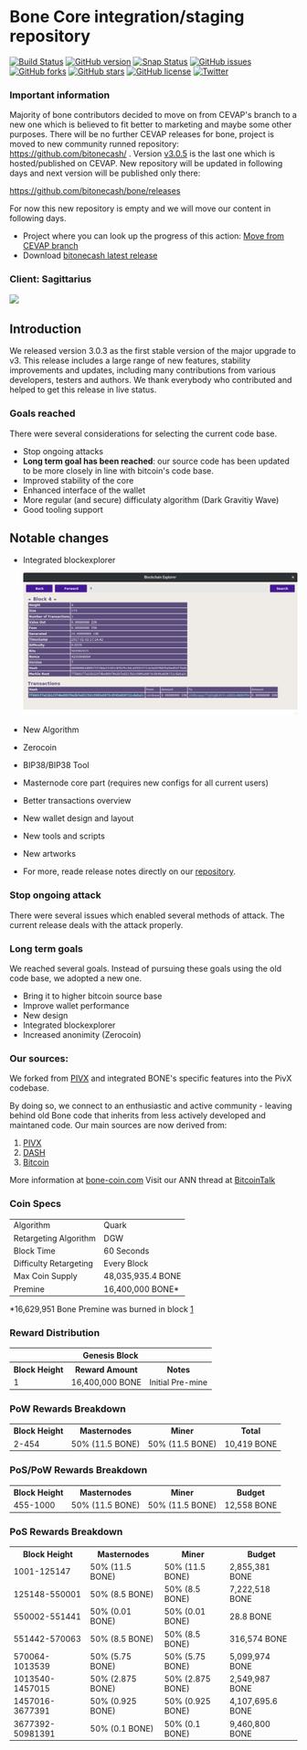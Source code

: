 Bone Core integration/staging repository
=====================================

[![Build Status](https://travis-ci.org/cevap/bone.svg?branch=master)](https://travis-ci.org/cevap/bone) [![GitHub version](https://badge.fury.io/gh/cevap%2Fbone.svg)](https://badge.fury.io/gh/cevap%2Fbone) [![Snap Status](https://build.snapcraft.io/badge/cevap/bone.svg)](https://build.snapcraft.io/user/cevap/bone) [![GitHub issues](https://img.shields.io/github/issues/cevap/bone.svg)](https://github.com/cevap/bone/issues) [![GitHub forks](https://img.shields.io/github/forks/cevap/bone.svg)](https://github.com/cevap/bone/network) [![GitHub stars](https://img.shields.io/github/stars/cevap/bone.svg)](https://github.com/cevap/bone/stargazers) [![GitHub license](https://img.shields.io/github/license/cevap/bone.svg)](https://github.com/cevap/bone) [![Twitter](https://img.shields.io/twitter/url/https/github.com/cevap/bone.svg?style=social)](https://twitter.com/intent/tweet?text=Wow:&url=https%3A%2F%2Fgithub.com%2Fcevap%2Fbone)

### Important information

Majority of bone contributors decided to move on from CEVAP's branch to a new one which is believed to fit better to marketing and maybe some other purposes. There will be no further CEVAP releases for bone, project is moved to new community runned repository: https://github.com/bitonecash/ . Version [v3.0.5](https://github.com/cevap/bone/releases/tag/3.0.5) is the last one which is hosted/published on CEVAP. New repository will be updated in following days and next version will be published only there: 

  https://github.com/bitonecash/bone/releases
  
For now this new repository is empty and we will move our content in following days. 

  - Project where you can look up the progress of this action: [Move from CEVAP branch](https://github.com/orgs/bitonecash/projects/1)
  - Download [bitonecash latest release](https://github.com/bitonecash/bone/releases)

### Client: Sagittarius

![](assets/images/Sagittarius.jpg)

## Introduction

We released version 3.0.3 as the first stable version of the major upgrade to v3. This release includes a large range of new features, stability improvements and updates, including many contributions from various developers, testers and authors. We thank everybody who contributed and helped to get this release in live status.

### Goals reached

There were several considerations for selecting the current code base.

  - Stop ongoing attacks
  - **Long term goal has been reached**: our source code has been updated to be more closely in line with bitcoin's code base.
  - Improved stability of the core
  - Enhanced interface of the wallet
  - More regular (and secure) difficulaty algorithm (Dark Gravitiy Wave)
  - Good tooling support
 
## Notable changes

 - Integrated blockexplorer

   ![Blockexplorer](assets/images/integrated-blockexplorer.png)

 - New Algorithm
 - Zerocoin
 - BIP38/BIP38 Tool
 - Masternode core part (requires new configs for all current users)
 - Better transactions overview
 - New wallet design and layout
 - New tools and scripts
 - New artworks
 - For more, reade release notes directly on our [repository](https://github.com/cevap/bone).
### Stop ongoing attack

There were several issues which enabled several methods of attack. The current release deals with the attack properly.

### Long term goals
We reached several goals. Instead of pursuing these goals using the old code base, we adopted a new one.

 - Bring it to higher bitcoin source base
 - Improve wallet performance
 - New design
 - Integrated blockexplorer
 - Increased anonimity (Zerocoin)

### Our sources: 
We forked from [PIVX](https://github.com/PIVX-Project/PIVX) and integrated BONE's specific features into the PivX codebase.

By doing so, we connect to an enthusiastic and active community - leaving behind old Bone code that inherits from less actively developed and maintaned code. Our main sources are now derived from:

  1. [PIVX](https://github.com/PIVX-Project/PIVX)
  1. [DASH](https://github.com/dashpay/dash)
  1. [Bitcoin](https://github.com/bitcoin/bitcoin)


More information at [bone-coin.com](https://www.bone-coin.com) Visit our ANN thread at [BitcoinTalk](https://bitcointalk.org/index.php?topic=1443633.7200)

### Coin Specs
<table>
<tr><td>Algorithm</td><td>Quark</td></tr>
<tr><td>Retargeting Algorithm</td><td>DGW</td></tr>
<tr><td>Block Time</td><td>60 Seconds</td></tr>
<tr><td>Difficulty Retargeting</td><td>Every Block</td></tr>
<tr><td>Max Coin Supply</td><td>48,035,935.4 BONE</td></tr>
<tr><td>Premine</td><td>16,400,000 BONE*</td></tr>
</table>

*16,629,951 Bone Premine was burned in block [1](https://chainz.cryptoid.info/bone/block.dws?000000ed2f68cd6c7935831cc1d473da7c6decdb87e8b5dba0afff0b00002690.htm)

### Reward Distribution

<table>
<th colspan=4>Genesis Block</th>
<tr><th>Block Height</th><th>Reward Amount</th><th>Notes</th></tr>
<tr><td>1</td><td>16,400,000 BONE</td><td>Initial Pre-mine</td></tr>
</table>

### PoW Rewards Breakdown

<table>
<th>Block Height</th><th>Masternodes</th><th>Miner</th><th>Total</th>
<tr><td>2-454</td><td>50% (11.5 BONE)</td><td>50% (11.5 BONE)</td><td>10,419 BONE</td></tr>
</table>

### PoS/PoW Rewards Breakdown

<table>
<th>Block Height</th><th>Masternodes</th><th>Miner</th><th>Budget</th>
<tr><td>455-1000</td><td>50% (11.5 BONE)</td><td>50% (11.5 BONE)</td><td>12,558 BONE</td></tr>
</table>

### PoS Rewards Breakdown

<table>
<th>Block Height</th><th>Masternodes</th><th>Miner</th><th>Budget</th>
<tr><td>1001-125147</td><td>50% (11.5 BONE)</td><td>50% (11.5 BONE)</td><td>2,855,381 BONE</td></tr>
<tr><td>125148-550001</td><td>50% (8.5 BONE)</td><td>50% (8.5 BONE)</td><td>7,222,518 BONE</td></tr>
<tr><td>550002-551441</td><td>50% (0.01 BONE)</td><td>50% (0.01 BONE)</td><td>28.8 BONE</td></tr>
<tr><td>551442-570063</td><td>50% (8.5 BONE)</td><td>50% (8.5 BONE)</td><td>316,574 BONE</td></tr>
<tr><td>570064-1013539</td><td>50% (5.75 BONE)</td><td>50% (5.75 BONE)</td><td>5,099,974 BONE</td></tr>
<tr><td>1013540-1457015</td><td>50% (2.875 BONE)</td><td>50% (2.875 BONE)</td><td>2,549,987 BONE</td></tr>
<tr><td>1457016-3677391</td><td>50% (0.925 BONE)</td><td>50% (0.925 BONE)</td><td>4,107,695.6 BONE</td></tr>
<tr><td>3677392-50981391</td><td>50% (0.1 BONE)</td><td>50% (0.1 BONE)</td><td>9,460,800 BONE</td></tr>
</table>

